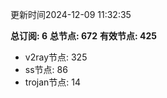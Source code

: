更新时间2024-12-09 11:32:35

**总订阅: 6**
**总节点: 672**
**有效节点: 425**
- v2ray节点: 325
- ss节点: 86
- trojan节点: 14
